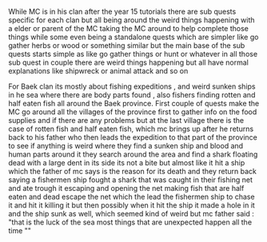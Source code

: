 While MC is in his clan after the year 15 tutorials there are sub quests specific for each clan but all being around the weird things happening with a elder or parent of the MC taking the MC around to help complete those things while some even being a standalone quests which are simpler like go gather herbs or wood or something similar but the main base of the sub quests starts simple as like go gather things or hunt or whatever in all those sub quest in couple there are weird things happening but all have normal explanations like shipwreck or animal attack and so on

For Baek clan its mostly about fishing expeditions , and weird sunken ships in he sea where there are body parts found , also fishers finding rotten and half eaten fish all around the Baek province.
First couple of quests make the MC go around all the villages of the province first to gather info on the food supplies and if there are any problems but at the last village there is the case of rotten fish and half eaten fish, which mc brings up after he returns back to his father who then leads the expedition to that part of the province to see if anything is weird where they find a sunken ship and blood and human parts around it they search around the area and find a shark floating dead with a large dent in its side its not a bite but almost like it hit a ship which the father of mc says is the reason for its death and they return back saying a fishermen ship fought a shark that was caught in their fishing net and ate trough it escaping and opening the net making fish that are half eaten and dead escape the net which the lead the fishermen ship to chase it and hit it killing it but then possibly when it hit the ship it made a hole in it and the ship sunk as well, which seemed kind of weird but mc father said :
"that is the luck of the sea most things that are unexpected happen all the time ""